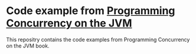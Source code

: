 # Code example from [Programming Concurrency on the JVM](https://www.amazon.com/Programming-Concurrency-JVM-Mastering-Synchronization/dp/193435676X)

This repositry contains the code examples from Programming Concurrency on the JVM book.
